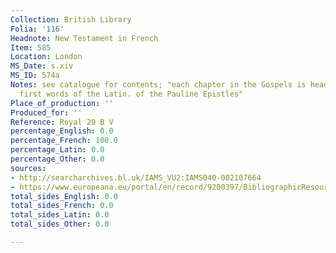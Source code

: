 ```yaml
---
Collection: British Library
Folia: '116'
Headnote: New Testament in French
Item: 585
Location: London
MS_Date: s.xiv
MS_ID: 574a
Notes: see catalogue for contents; "each chapter in the Gospels is headed with the
  first words of the Latin. of the Pauline Epistles"
Place_of_production: ''
Produced_for: ''
Reference: Royal 20 B V
percentage_English: 0.0
percentage_French: 100.0
percentage_Latin: 0.0
percentage_Other: 0.0
sources:
- http://searcharchives.bl.uk/IAMS_VU2:IAMS040-002107664
- https://www.europeana.eu/portal/en/record/9200397/BibliographicResource_3000126277109.html
total_sides_English: 0.0
total_sides_French: 0.0
total_sides_Latin: 0.0
total_sides_Other: 0.0

---
```


